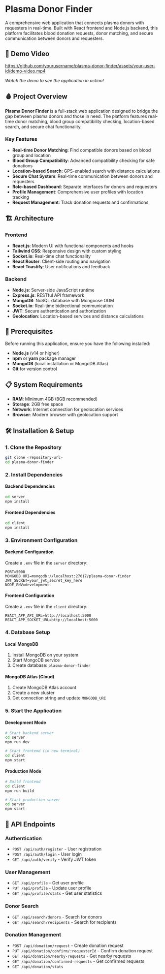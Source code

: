 # Plasma Donor Finder

A comprehensive web application that connects plasma donors with requesters in real-time. Built with React frontend and Node.js backend, this platform facilitates blood donation requests, donor matching, and secure communication between donors and requesters.

## 🎥 Demo Video

https://github.com/yourusername/plasma-donor-finder/assets/your-user-id/demo-video.mp4

*Watch the demo to see the application in action!*

## 🩸 Project Overview

**Plasma Donor Finder** is a full-stack web application designed to bridge the gap between plasma donors and those in need. The platform features real-time donor matching, blood group compatibility checking, location-based search, and secure chat functionality.

### Key Features
- **Real-time Donor Matching**: Find compatible donors based on blood group and location
- **Blood Group Compatibility**: Advanced compatibility checking for safe donations
- **Location-based Search**: GPS-enabled search with distance calculations
- **Secure Chat System**: Real-time communication between donors and requesters
- **Role-based Dashboard**: Separate interfaces for donors and requesters
- **Profile Management**: Comprehensive user profiles with location tracking
- **Request Management**: Track donation requests and confirmations

## 🏗️ Architecture

### Frontend
- **React.js**: Modern UI with functional components and hooks
- **Tailwind CSS**: Responsive design with custom styling
- **Socket.io**: Real-time chat functionality
- **React Router**: Client-side routing and navigation
- **React Toastify**: User notifications and feedback

### Backend
- **Node.js**: Server-side JavaScript runtime
- **Express.js**: RESTful API framework
- **MongoDB**: NoSQL database with Mongoose ODM
- **Socket.io**: Real-time bidirectional communication
- **JWT**: Secure authentication and authorization
- **Geolocation**: Location-based services and distance calculations

## 🚀 Prerequisites

Before running this application, ensure you have the following installed:

- **Node.js** (v14 or higher)
- **npm** or **yarn** package manager
- **MongoDB** (local installation or MongoDB Atlas)
- **Git** for version control

## 📋 System Requirements

- **RAM**: Minimum 4GB (8GB recommended)
- **Storage**: 2GB free space
- **Network**: Internet connection for geolocation services
- **Browser**: Modern browser with geolocation support

## 🛠️ Installation & Setup

### 1. Clone the Repository
```bash
git clone <repository-url>
cd plasma-donor-finder
```

### 2. Install Dependencies

#### Backend Dependencies
```bash
cd server
npm install
```

#### Frontend Dependencies
```bash
cd client
npm install
```

### 3. Environment Configuration

#### Backend Configuration
Create a `.env` file in the `server` directory:

```env
PORT=5000
MONGODB_URI=mongodb://localhost:27017/plasma-donor-finder
JWT_SECRET=your_jwt_secret_key_here
NODE_ENV=development
```

#### Frontend Configuration
Create a `.env` file in the `client` directory:

```env
REACT_APP_API_URL=http://localhost:5000
REACT_APP_SOCKET_URL=http://localhost:5000
```

### 4. Database Setup

#### Local MongoDB
1. Install MongoDB on your system
2. Start MongoDB service
3. Create database: `plasma-donor-finder`

#### MongoDB Atlas (Cloud)
1. Create MongoDB Atlas account
2. Create a new cluster
3. Get connection string and update `MONGODB_URI`

### 5. Start the Application

#### Development Mode
```bash
# Start backend server
cd server
npm run dev

# Start frontend (in new terminal)
cd client
npm start
```

#### Production Mode
```bash
# Build frontend
cd client
npm run build

# Start production server
cd server
npm start
```

## 🎯 API Endpoints

### Authentication
- `POST /api/auth/register` - User registration
- `POST /api/auth/login` - User login
- `GET /api/auth/verify` - Verify JWT token

### User Management
- `GET /api/profile` - Get user profile
- `PUT /api/profile` - Update user profile
- `GET /api/profile/stats` - Get user statistics

### Donor Search
- `GET /api/search/donors` - Search for donors
- `GET /api/search/recipients` - Search for recipients

### Donation Management
- `POST /api/donation/request` - Create donation request
- `PUT /api/donation/confirm/:requesterId` - Confirm donation request
- `GET /api/donation/nearby-requests` - Get nearby requests
- `GET /api/donation/confirmed-requests` - Get confirmed requests
- `GET /api/donation/stats`